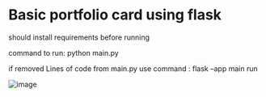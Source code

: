 # Basic portfolio card using flask

should install requirements before running

command to run: python main.py

if removed Lines of code from main.py 
use command : flask –app main run

![image](https://github.com/kartikpatil0822/Portfolio-card/assets/55656170/b0afd1f2-a4c3-4aaa-9170-04b5bf3c79c3)
